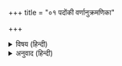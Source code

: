 +++
title = "०१ पदोंकी वर्णानुक्रमणिका"

+++


<details><summary>विषय (हिन्दी)</summary>

पद-सूचना — पद-संख्या
</details>

<details><summary>अनुवाद (हिन्दी)</summary>

अब सब साँची कान्ह तिहारी — ६  
अबहिं उरहनो दै गई, बहुरौ फिरि आई — 	८  
अब ब्रज बास महरि किमि कीबो — ९  
आजु उनीदे आए मुरारी — २२  
आलि! अब कहुँ जनि नेह निहारि — २७  
आली! अति अनुचित, उतरु न दीजै — ४५  
ऊधो! या ब्रज की दसा बिचारौ — ३३  
ऊधो जू कह्यो तिहारोइ कीबो — ३५  
ऊधो! यह ह्याँ न कछू कहिबे ही — ४०  
ऊधो हैं बड़े, कहैं सोइ कीजै — ४६  
ऊधो! प्रीति करि निरमोहियन सों को न भयो दुख दीन? — ५५  
ऐसो हौंहुँ जानति भृंग! — ५४  
कबहुँ न जात पराए धामहिं — ५  
कहा भयो कपट जुआ जौ हौं हारी	— ६०  
करी है हरि बालक की सी केलि — २६  
कही है भली बात सब के मन मानी — ४९  
कान्ह, अलि, भए नए गुरु ग्यानी — ४७  
काहे को कहत बचन सँवारि — ५३  
कोउ सखि नई बात सुनि आई — ३२  
कौन सुनै अलि की चतुराई — ५१  
गहगह गगन दुंदुभी बाजी — ६१  
गावत गोपाल लाल नीकें राग नट हैं — २०  
गोपाल गोकुल बल्लवी प्रिय गोप गोसुत बल्लभं — २३  
गोकुल प्रीति नित नई जानि — ५२  
छपद! सुनहु बर बचन हमारे — ५७  
छाँडो मेरे ललन! ललित लरिकाई — १३  
छोटी मोटी मीसी रोटी चिकनी चुपरि कै तू	— २  
जब ते ब्रज तजि गये कन्हाई — २९  
जानी है ग्वालि परी फिरि फीकें — १०  
जो पै अलि! अंत इहै करिबो हो — ३९  
जौलौं हौं कान्ह रहौं गुन गोए — ११  
टेरीं (कान्ह) गोबर्धन चढ़ि गैया — १९  
ताकी सिख ब्रज न सुनैगो कोउ भोरें — ४४  
तोहि स्याम की सपथ जसोदा! आइ देखु गृह मेरें	— ३  
दीन्ही है मधुप सबहि सिख नीकी — ४३  
देखु सखी हरि बदन इंदु पर — २१  
नहिं कछु दोष स्याम को माई — २५  
ब्रज पर घन घमंड करि आए — १८  
बिछुरत श्रीब्रजराज आजु — २४  
भली कही, आली, हमहुँ पहिचाने — ३८  
भूलि न जात हौं काहू के काऊ — १२  
महरि तिहारे पायँ परौं, अपनो ब्रज लीजै — ७  
मधुकर! कहहु कहन जो पारौ — ३४  
मधुकर! कान्ह कही ते न होही — ४१  
मधुप! समुझि देखहु मन माहीं — ५८  
मधुप! तुम्ह कान्ह ही की कही क्यों न कही है? — ४२  
(माता) लै उछंग गोबिंद मुख बार-बार निरखै — १  
मेरे जान और कछु न मन गुनिए — ३७  
मो कहँ झूठेहुँ दोष लगावहिं — ४  
मोको अब नयन भए रिपु माई! — ५९  
ललित लालन निहारि, महरि मन बिचारि — १७  
लागियै रहति नयननि आगे तें — २८  
लेत भरि भरि नीर कान्ह कमल नैन — १५  
सब मिलि साहस करिय सयानी — ४८  
ससि तें सीतल मोकौं लागै माई री! — ३०  
सो कहौ मधुप! जो मोहन कहि पठई — ३६  
सुनत कुलिस सम बचन तिहारे — ५६  
संतत दुखद सखी! रजनीकर — ३१  
हरि को ललित बदन निहारु — १४  
हा हा री महरि! बारो, कहा रिस बस भई — १६  
हे हम समाचार सब पाए — ५०
</details>
